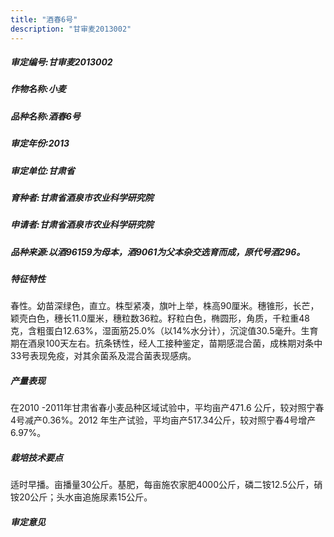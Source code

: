 ```yaml
---
title: "酒春6号"
description: "甘审麦2013002"
---
```

##### 审定编号:甘审麦2013002

##### 作物名称:小麦

##### 品种名称:酒春6号

##### 审定年份:2013

##### 审定单位:甘肃省

##### 育种者:甘肃省酒泉市农业科学研究院

##### 申请者:甘肃省酒泉市农业科学研究院

##### 品种来源:以酒96159为母本，酒9061为父本杂交选育而成，原代号酒296。

##### 特征特性
春性。幼苗深绿色，直立。株型紧凑，旗叶上举，株高90厘米。穗锥形，长芒，颖壳白色，穗长11.0厘米，穗粒数36粒。籽粒白色，椭圆形，角质，千粒重48克，含粗蛋白12.63%，湿面筋25.0%（以14%水分计），沉淀值30.5毫升。生育期在酒泉100天左右。抗条锈性，经人工接种鉴定，苗期感混合菌，成株期对条中33号表现免疫，对其余菌系及混合菌表现感病。

##### 产量表现
在2010 -2011年甘肃省春小麦品种区域试验中，平均亩产471.6 公斤，较对照宁春4号减产0.36%。2012 年生产试验，平均亩产517.34公斤，较对照宁春4号增产6.97%。

##### 栽培技术要点
适时早播。亩播量30公斤。基肥，每亩施农家肥4000公斤，磷二铵12.5公斤，硝铵20公斤；头水亩追施尿素15公斤。

##### 审定意见

